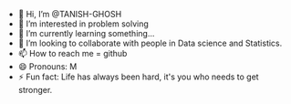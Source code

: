 - 👋 Hi, I’m @TANISH-GHOSH
- 👀 I’m interested in problem solving
- 🌱 I’m currently learning something...
- 💞️ I’m looking to collaborate with people in Data science and Statistics.
- 📫 How to reach me = github
- 😄 Pronouns: M
- ⚡ Fun fact: Life has always been hard, it's you who needs to get stronger.

<!---
TANISH-GHOSH/TANISH-GHOSH is a ✨ special ✨ repository because its `README.md` (this file) appears on your GitHub profile.
You can click the Preview link to take a look at your changes.
--->
